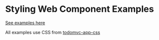 # Styling Web Component Examples

[See examples here](https://jagreehal.github.io/styling-web-component-examples/index.html)

All examples use CSS from [todomvc-app-css](https://www.unpkg.com/todomvc-app-css@2.2.0/index.css)
